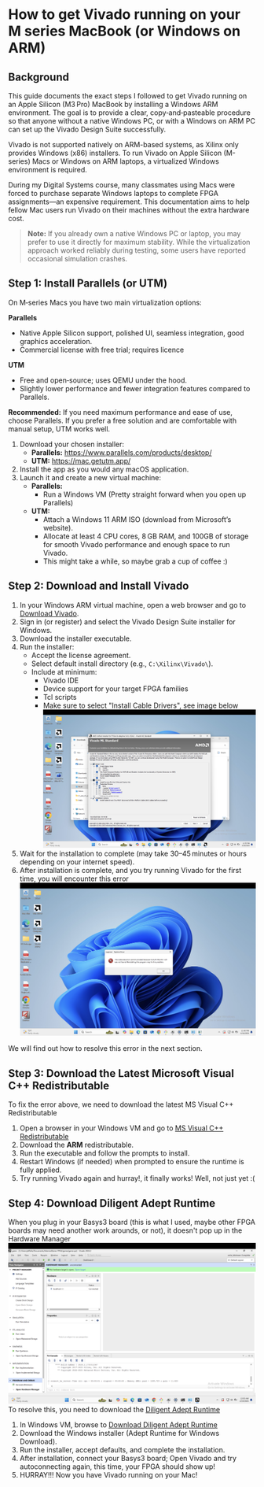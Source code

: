 # How to get Vivado running on your M series MacBook (or Windows on ARM)

## Background

This guide documents the exact steps I followed to get Vivado running on an Apple Silicon (M3 Pro) MacBook by installing a Windows ARM environment. The goal is to provide a clear, copy‑and‑pasteable procedure so that anyone without a native Windows PC, or with a Windows on ARM PC can set up the Vivado Design Suite successfully.

Vivado is not supported natively on ARM-based systems, as Xilinx only provides Windows (x86) installers. To run Vivado on Apple Silicon (M-series) Macs or Windows on ARM laptops, a virtualized Windows environment is required.

During my Digital Systems course, many classmates using Macs were forced to purchase separate Windows laptops to complete FPGA assignments—an expensive requirement. This documentation aims to help fellow Mac users run Vivado on their machines without the extra hardware cost.

> **Note:** If you already own a native Windows PC or laptop, you may prefer to use it directly for maximum stability. While the virtualization approach worked reliably during testing, some users have reported occasional simulation crashes.


## Step 1: Install Parallels (or UTM)

On M‑series Macs you have two main virtualization options:

**Parallels**  
- Native Apple Silicon support, polished UI, seamless integration, good graphics acceleration.  
- Commercial license with free trial; requires licence

**UTM**  
- Free and open‑source; uses QEMU under the hood.  
- Slightly lower performance and fewer integration features compared to Parallels.

**Recommended:** If you need maximum performance and ease of use, choose Parallels. If you prefer a free solution and are comfortable with manual setup, UTM works well.

1. Download your chosen installer:
   - **Parallels:** https://www.parallels.com/products/desktop/  
   - **UTM:** https://mac.getutm.app/
2. Install the app as you would any macOS application.
3. Launch it and create a new virtual machine:
   - **Parallels:**
        - Run a Windows VM (Pretty straight forward when you open up Parallels)
   - **UTM:**
        - Attach a Windows 11 ARM ISO (download from Microsoft’s website).
        - Allocate at least 4 CPU cores, 8 GB RAM, and 100GB of storage for smooth Vivado performance and enough space to run Vivado.
        - This might take a while, so maybe grab a cup of coffee :)

## Step 2: Download and Install Vivado

1. In your Windows ARM virtual machine, open a web browser and go to [Download Vivado](https://www.xilinx.com/support/download/index.html/content/xilinx/en/downloadNav/vivado-design-tools/2024-2.html).  
2. Sign in (or register) and select the Vivado Design Suite installer for Windows.  
3. Download the installer executable.
4. Run the installer:
   - Accept the license agreement.
   - Select default install directory (e.g., `C:\Xilinx\Vivado\`).
   - Include at minimum:
     - Vivado IDE
     - Device support for your target FPGA families
     - Tcl scripts
     - Make sure to select "Install Cable Drivers", see image below
![Image of Vivado Installer Wizard](/assets/vivado_drivers.png)
5. Wait for the installation to complete (may take 30–45 minutes or hours depending on your internet speed).
6. After installation is complete, and you try running Vivado for the first time, you will encounter this error
![Image of System Error](/assets/vvgl_system_error.png)

We will find out how to resolve this error in the next section.

## Step 3: Download the Latest Microsoft Visual C++ Redistributable

To fix the error above, we need to download the latest MS Visual C++ Redistributable

1. Open a browser in your Windows VM and go to [MS Visual C++ Redistributable](https://learn.microsoft.com/en-us/cpp/windows/latest-supported-vc-redist?view=msvc-170)  
2. Download the **ARM** redistributable.
3. Run the executable and follow the prompts to install.
4. Restart Windows (if needed) when prompted to ensure the runtime is fully applied.
5. Try running Vivado again and hurray!, it finally works! Well, not just yet :(

## Step 4: Download Diligent Adept Runtime

When you plug in your Basys3 board (this is what I used, maybe other FPGA boards may need another work arounds, or not), it doesn't pop up in the Hardware Manager 
![No Connected Hardware](/assets/no_hardware_target.png)
To resolve this, you need to download the [Diligent Adept Runtime](https://digilent.com/reference/software/adept/start?redirect=1#software_downloads)

1. In Windows VM, browse to [Download Diligent Adept Runtime](https://digilent.com/reference/software/adept/start?redirect=1#software_downloads) 
2. Download the Windows installer (Adept Runtime for Windows Download).
3. Run the installer, accept defaults, and complete the installation.
4. After installation, connect your Basys3 board; Open Vivado and try autoconnecting again, this time, your FPGA should show up! 
5. HURRAY!!! Now you have Vivado running on your Mac!